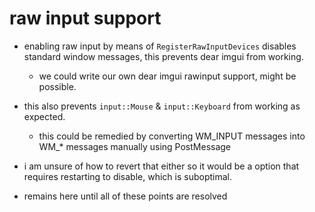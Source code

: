 # raw input support

* enabling raw input by means of `RegisterRawInputDevices` disables standard window messages, this prevents dear imgui from working.
    * we could write our own dear imgui rawinput support, might be possible.
    
* this also prevents `input::Mouse` & `input::Keyboard` from working as expected.
    * this could be remedied by converting WM_INPUT messages into WM_* messages manually using PostMessage

* i am unsure of how to revert that either so it would be a option that requires restarting to disable, which is suboptimal.
* remains here until all of these points are resolved